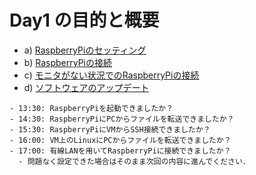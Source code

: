 # Day1 の目的と概要

- a) [RaspberryPiのセッティング](./raspberry_setting.md)
- b) [RaspberryPiの接続](./connect_raspberry.md)
- c) [モニタがない状況でのRaspberryPiの接続](./connect_raspberry_non_monitor.md)
- d) [ソフトウェアのアップデート](./update.md)

```{admonition} 本日の進捗確認チェックリスト
- 13:30: RaspberryPiを起動できましたか？
- 14:30: RaspberryPiにPCからファイルを転送できましたか？
- 15:30: RaspberryPiにVMからSSH接続できましたか？
- 16:00: VM上のLinuxにPCからファイルを転送できましたか？
- 17:00: 有線LANを用いてRaspberryPiに接続できましたか？
  - 問題なく設定できた場合はそのまま次回の内容に進んでください．
```
